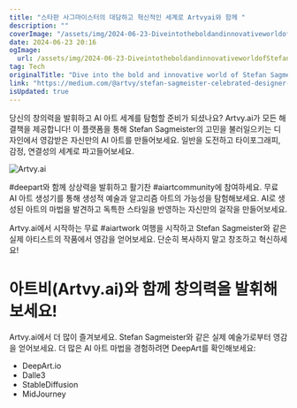 ```yaml
---
title: "스타판 사그마이스터의 대담하고 혁신적인 세계로 Artvyai와 함께 "
description: ""
coverImage: "/assets/img/2024-06-23-DiveintotheboldandinnovativeworldofStefanSagmeisterwithArtvyai_0.png"
date: 2024-06-23 20:16
ogImage:
  url: /assets/img/2024-06-23-DiveintotheboldandinnovativeworldofStefanSagmeisterwithArtvyai_0.png
tag: Tech
originalTitle: "Dive into the bold and innovative world of Stefan Sagmeister with #Artvy.ai! 🎨"
link: "https://medium.com/@artvy/stefan-sagmeister-celebrated-designer-and-visual-storyteller-54c7677f17ca"
isUpdated: true
---
```


당신의 창의력을 발휘하고 AI 아트 세계를 탐험할 준비가 되셨나요? Artvy.ai가 모든 해결책을 제공합니다! 이 플랫폼을 통해 Stefan Sagmeister의 고민을 불러일으키는 디자인에서 영감받은 자신만의 AI 아트를 만들어보세요. 일반을 도전하고 타이포그래피, 감정, 연결성의 세계로 파고들어보세요.

![Artvy.ai](/assets/img/2024-06-23-DiveintotheboldandinnovativeworldofStefanSagmeisterwithArtvyai_0.png)

#deepart와 함께 상상력을 발휘하고 활기찬 #aiartcommunity에 참여하세요. 무료 AI 아트 생성기를 통해 생성적 예술과 알고리즘 아트의 가능성을 탐험해보세요. AI로 생성된 아트의 마법을 발견하고 독특한 스타일을 반영하는 자신만의 걸작을 만들어보세요.

Artvy.ai에서 시작하는 무료 #aiartwork 여행을 시작하고 Stefan Sagmeister와 같은 실제 아티스트의 작품에서 영감을 얻어보세요. 단순히 복사하지 말고 창조하고 혁신하세요!

<!-- cozy-coder - 수평 -->

<ins class="adsbygoogle"
     style="display:block"
     data-ad-client="ca-pub-4877378276818686"
     data-ad-slot="1107185301"
     data-ad-format="auto"
     data-full-width-responsive="true"></ins>

<script>
     (adsbygoogle = window.adsbygoogle || []).push({});
</script>

# 아트비(Artvy.ai)와 함께 창의력을 발휘해보세요!

Artvy.ai에서 더 많이 즐겨보세요. Stefan Sagmeister와 같은 실제 예술가로부터 영감을 얻어보세요. 더 많은 AI 아트 마법을 경험하려면 DeepArt를 확인해보세요:

- DeepArt.io
- Dalle3
- StableDiffusion
- MidJourney
